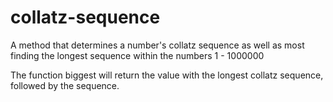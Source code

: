 # collatz-sequence
A method that determines a number's collatz sequence as well as most finding the longest sequence within the numbers 1 - 1000000

The function biggest will return the value with the longest collatz sequence, followed by the sequence.
